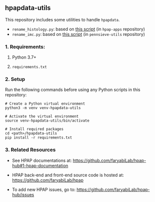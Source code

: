 ## hpapdata-utils

This repository includes some utilities to handle `hpapdata`.
* `rename_histology.py`: based on [this script][1] (in `hpap-apps` repository)
* `rename_imc.py`: based on [this script][2] (in `pennsieve-utils` repository)


### 1. Requirements:

1. Python 3.7+

2. `requirements.txt`

### 2. Setup

Run the following commands before using any Python scripts in this repository:

```shell
# Create a Python virtual environment
python3 -m venv venv-hpapdata-utils

# Activate the virtual environment
source venv-hpapdata-utils/bin/activate

# Install required packages
cd <path>/hpapdata-utils
pip install -r requirements.txt
```

### 3. Related Resources

* See HPAP documentations at:
  https://github.com/faryabiLab/hpap-hub#1-hpap-documentation

* HPAP back-end and front-end source code is hosted at:
  https://github.com/faryabiLab/hpap

* To add new HPAP issues, go to: https://github.com/faryabiLab/hpap-hub/issues



[1]: https://github.com/faryabiLab/hpap-apps/blob/master/data_curator_tools/psv_pipelines/psv_histology_upload.py
[2]: https://github.com/faryabiLab/pennsieve-utils/blob/master/rename_imc.py
